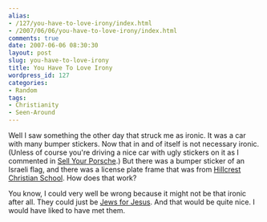 ```yaml
---
alias:
- /127/you-have-to-love-irony/index.html
- /2007/06/06/you-have-to-love-irony/index.html
comments: true
date: 2007-06-06 08:30:30
layout: post
slug: you-have-to-love-irony
title: You Have To Love Irony
wordpress_id: 127
categories:
- Random
tags:
- Christianity
- Seen-Around
---
```


Well I saw something the other day that struck me as ironic.  It was a car with many bumper stickers.  Now that in and of itself is not necessary ironic.  (Unless of course you're driving a nice car with ugly stickers on it as I commented in [Sell Your Porsche](http://www.goingthewongway.com/2007/01/11/sell-your-porsche/).)  But there was a bumper sticker of an Israeli flag, and there was a license plate frame that was from [Hillcrest Christian School](http://www.hillcrestcs.org/).  How does that work?  

You know, I could very well be wrong because it might not be that ironic after all.  They could just be [Jews for Jesus](http://www.jewsforjesus.org/).  And that would be quite nice.  I would have liked to have met them.
